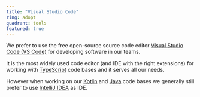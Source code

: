 ```yaml
---
title: "Visual Studio Code"
ring: adopt
quadrant: tools
featured: true
---
```


We prefer to use the free open-source source code editor <a href="https://code.visualstudio.com/">Visual Studio Code (VS Code)</a> for developing software in our teams.

It is the most widely used code editor (and IDE with the right extensions) for working with <a href="typescript.html">TypeScript</a> code bases and it serves all our needs.

However when working on our <a href="kotlin.html">Kotlin</a> and <a href="java.html">Java</a> code bases we generally still prefer to use <a href="https://www.jetbrains.com/idea/">IntelliJ IDEA</a> as IDE.